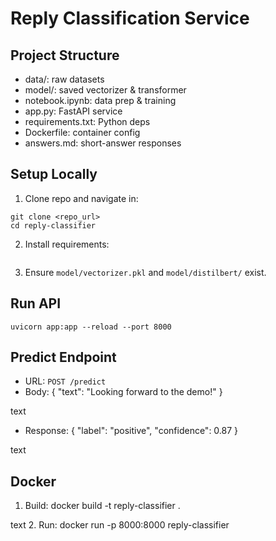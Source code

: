 # Reply Classification Service

## Project Structure
- data/: raw datasets
- model/: saved vectorizer & transformer
- notebook.ipynb: data prep & training
- app.py: FastAPI service
- requirements.txt: Python deps
- Dockerfile: container config
- answers.md: short-answer responses

## Setup Locally
1. Clone repo and navigate in:
```
git clone <repo_url>
cd reply-classifier
```

2. Install requirements:

```pip install -r requirements.txt
```

3. Ensure `model/vectorizer.pkl` and `model/distilbert/` exist.

## Run API
```
uvicorn app:app --reload --port 8000
```

## Predict Endpoint
- URL: `POST /predict`
- Body:
{ "text": "Looking forward to the demo!" }

text
- Response:
{ "label": "positive", "confidence": 0.87 }

text

## Docker
1. Build:
docker build -t reply-classifier .

text
2. Run:
docker run -p 8000:8000 reply-classifier

